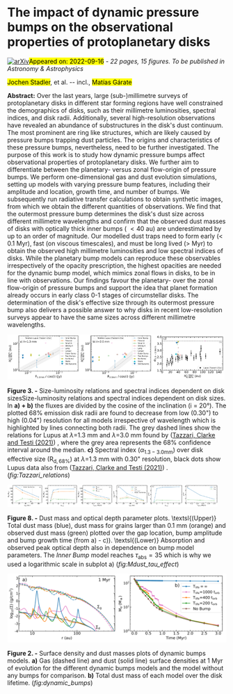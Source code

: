 <div class="macros" style="visibility:hidden;">
$\newcommand{\ensuremath}{}$
$\newcommand{\xspace}{}$
$\newcommand{\object}[1]{\texttt{#1}}$
$\newcommand{\farcs}{{.}''}$
$\newcommand{\farcm}{{.}'}$
$\newcommand{\arcsec}{''}$
$\newcommand{\arcmin}{'}$
$\newcommand{\ion}[2]{#1#2}$
$\newcommand{\textsc}[1]{\textrm{#1}}$
$\newcommand{\hl}[1]{\textrm{#1}}$
$\newcommand{\footnote}[1]{}$
$\newcommand$</div>

<div class="macros" style="visibility:hidden;">
$\newcommand{\ensuremath}{}$
$\newcommand{\xspace}{}$
$\newcommand{\object}[1]{\texttt{#1}}$
$\newcommand{\farcs}{{.}''}$
$\newcommand{\farcm}{{.}'}$
$\newcommand{\arcsec}{''}$
$\newcommand{\arcmin}{'}$
$\newcommand{\ion}[2]{#1#2}$
$\newcommand{\textsc}[1]{\textrm{#1}}$
$\newcommand{\hl}[1]{\textrm{#1}}$
$\newcommand{\footnote}[1]{}$
$\newcommand$</div>



<div id="title">

# The impact of dynamic pressure bumps on the observational properties of protoplanetary disks

</div>
<div id="comments">

[![arXiv](https://img.shields.io/badge/arXiv-2209.07931-b31b1b.svg)](https://arxiv.org/abs/2209.07931)<mark>Appeared on: 2022-09-16</mark> - _22 pages, 15 figures. To be published in Astronomy & Astrophysics_

</div>
<div id="authors">

<mark><mark>Jochen Stadler</mark></mark>, et al. -- incl., <mark><mark>Matías Gárate</mark></mark>

</div>
<div id="abstract">

**Abstract:** Over the last years, large (sub-)millimetre surveys of protoplanetary disks in different star forming regions have well constrained the demographics of disks, such as their millimetre luminosities, spectral indices, and disk radii. Additionally, several high-resolution observations have revealed an abundance of substructures in the disk's dust continuum. The most prominent are ring like structures, which are likely caused by pressure bumps trapping dust particles. The origins and characteristics of these pressure bumps, nevertheless, need to be further investigated. The purpose of this work is to study how dynamic pressure bumps affect observational properties of protoplanetary disks. We further aim to differentiate between the planetary- versus zonal flow-origin of pressure bumps. We perform one-dimensional gas and dust evolution simulations, setting up models with varying pressure bump features, including their amplitude and location, growth time, and number of bumps. We subsequently run radiative transfer calculations to obtain synthetic images, from which we obtain the different quantities of observations. We find that the outermost pressure bump determines the disk's dust size across different millimetre wavelengths and confirm that the observed dust masses of disks with optically thick inner bumps ( $<40$ au) are underestimated by up to an order of magnitude. Our modelled dust traps need to form early (< 0.1 Myr), fast (on viscous timescales), and must be long lived (> Myr) to obtain the observed high millimetre luminosities and low spectral indices of disks. While the planetary bump models can reproduce these observables irrespectively of the opacity prescription, the highest opacities are needed for the dynamic bump model, which mimics zonal flows in disks, to be in line with observations. Our findings favour the planetary- over the zonal flow-origin of pressure bumps and support the idea that planet formation already occurs in early class 0-1 stages of circumstellar disks. The determination of the disk's effective size through its outermost pressure bump also delivers a possible answer to why disks in recent low-resolution surveys appear to have the same sizes across different millimetre wavelengths.

</div>

<div id="div_fig1">

<img src="tmp_2209.07931/./figures/SizeLumRel_1mm_lowhighres_TazzariComp.png" alt="Fig3.1" width="33%"/><img src="tmp_2209.07931/./figures/SizeLumRel_3mm_lowhighres_TazzariComp.png" alt="Fig3.2" width="33%"/><img src="tmp_2209.07931/./figures/SpecIndex_R68_lowres_Tazzari.png" alt="Fig3.3" width="33%"/>

**Figure 3. -** Size-luminosity relations and spectral indices dependent on disk sizesSize-luminosity relations and spectral indices dependent on disk sizes. In **a) + b)** the fluxes are divided by the cosine of the inclination (i = 20°).  The plotted 68\% emission disk radii are found to decrease from low (0.30") to high (0.04") resolution for all models irrespective of wavelength which is highlighted by lines connecting both radii. The grey dashed lines show the relations for Lupus at $\lambda=$1.3 mm and $\lambda=$3.0 mm found by  ([Tazzari, Clarke and Testi (2021)]()) , where the grey area represents the 68\% confidence interval around the median. **c)** Spectral index ($\alpha_\mathrm{1.3-3.0mm}$) over disk effective size (R$_\mathrm{d, 68\%}$) at $\lambda=$1.3 mm with 0.30" resolution, black dots show Lupus data also from  ([Tazzari, Clarke and Testi (2021)]()) . (*fig:Tazzari_relations*)

</div>
<div id="div_fig2">

<img src="tmp_2209.07931/./figures/MDust_Rgap.png" alt="Fig8.1" width="16%"/><img src="tmp_2209.07931/./figures/MDust_Amplitude.png" alt="Fig8.2" width="16%"/><img src="tmp_2209.07931/./figures/MDust_Tgrow.png" alt="Fig8.3" width="16%"/><img src="tmp_2209.07931/./figures/OptDepth_Rgap.png" alt="Fig8.4" width="16%"/><img src="tmp_2209.07931/./figures/OptDepth_Amplitude.png" alt="Fig8.5" width="16%"/><img src="tmp_2209.07931/./figures/OptDepth_Tgrow.png" alt="Fig8.6" width="16%"/>

**Figure 8. -** Dust mass and optical depth parameter plots. \textsl{(Upper)} Total dust mass (blue), dust mass for grains larger than 0.1 mm (orange) and observed dust mass (green) plotted over the gap location, bump amplitude and bump growth time (from a) - c)). \textsl{(Lower)} Absorption and observed peak optical depth also in dependence on bump model parameters. The _Inner Bump_ model reaches $\tau_\mathrm{abs}=35$ which is why we used a logarithmic scale in subplot a) (*fig:Mdust_tau_effect*)

</div>
<div id="div_fig3">

<img src="tmp_2209.07931/./figures/Dynamic_Sigmas_Compared_1Myrs_new1.png" alt="Fig2.1" width="50%"/><img src="tmp_2209.07931/./figures/Dynamic_Masses_Time_log.png" alt="Fig2.2" width="50%"/>

**Figure 2. -** Surface density and dust masses plots of dynamic bumps models. **a)** Gas (dashed line) and dust (solid line) surface densities at 1 Myr of evolution for the different dynamic bumps models and the model without any bumps for comparison. **b)** Total dust mass of each model over the disk lifetime. (*fig:dynamic_bumps*)

</div>